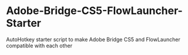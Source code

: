 # Adobe-Bridge-CS5-FlowLauncher-Starter
AutoHotkey starter script to make Adobe Bridge CS5 and FlowLauncher compatible with each other
